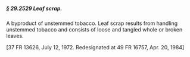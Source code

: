 ##### § 29.2529 Leaf scrap. #####

A byproduct of unstemmed tobacco. Leaf scrap results from handling unstemmed tobacco and consists of loose and tangled whole or broken leaves.

[37 FR 13626, July 12, 1972. Redesignated at 49 FR 16757, Apr. 20, 1984]
